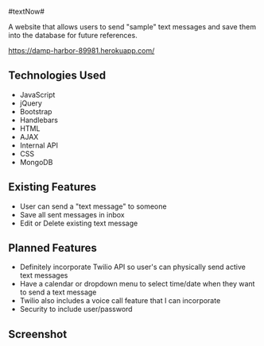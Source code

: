 #textNow#

A website that allows users to send "sample" text messages and save them into the database for future references.

<https://damp-harbor-89981.herokuapp.com/>

## Technologies Used

* JavaScript
* jQuery
* Bootstrap
* Handlebars
* HTML
* AJAX
* Internal API
* CSS
* MongoDB

## Existing Features

* User can send a "text message" to someone
* Save all sent messages in inbox
* Edit or Delete existing text message

## Planned Features

* Definitely incorporate Twilio API so user's can physically send active text messages
* Have a calendar or dropdown menu to select time/date when they want to send a text message
* Twilio also includes a voice call feature that I can incorporate
* Security to include user/password

## Screenshot
